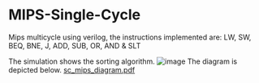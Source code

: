 # MIPS-Single-Cycle
Mips multicycle using verilog, the instructions implemented are: LW, SW, BEQ, BNE, J, ADD, SUB, OR, AND &amp; SLT

The simulation shows the sorting algorithm.
![image](https://user-images.githubusercontent.com/108389027/176379116-20f80058-9203-4ac1-b39f-65b4186f930f.png)
The diagram is depicted below.
[sc_mips_diagram.pdf](https://github.com/abrahamjdn/MIPS-Single-Cycle/files/9008295/sc_mips_diagram.pdf)
